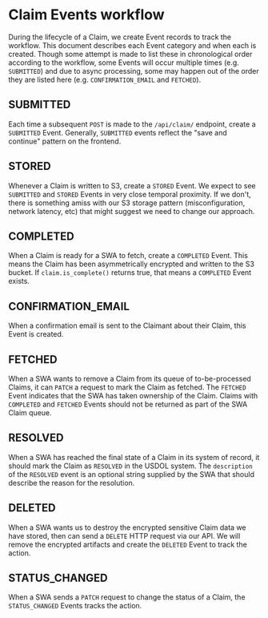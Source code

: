 # Claim Events workflow

During the lifecycle of a Claim, we create Event records to track the workflow. This document describes each Event category
and when each is created. Though some attempt is made to list these in chronological order according to the workflow,
some Events will occur multiple times (e.g. `SUBMITTED`) and due to async processing, some may happen out of the order they
are listed here (e.g. `CONFIRMATION_EMAIL` and `FETCHED`).

## SUBMITTED

Each time a subsequent `POST` is made to the `/api/claim/` endpoint, create a `SUBMITTED` Event.
Generally, `SUBMITTED` events reflect the "save and continue" pattern on the frontend.

## STORED

Whenever a Claim is written to S3, create a `STORED` Event. We expect to see `SUBMITTED` and `STORED` Events in very close temporal proximity.
If we don't, there is something amiss with our S3 storage pattern (misconfiguration, network latency, etc) that might suggest we need
to change our approach.

## COMPLETED

When a Claim is ready for a SWA to fetch, create a `COMPLETED` Event. This means the Claim has been asymmetrically encrypted
and written to the S3 bucket. If `claim.is_complete()` returns true, that means a `COMPLETED` Event exists.

## CONFIRMATION_EMAIL

When a confirmation email is sent to the Claimant about their Claim, this Event is created.

## FETCHED

When a SWA wants to remove a Claim from its queue of to-be-processed Claims, it can `PATCH` a request to mark the Claim as fetched.
The `FETCHED` Event indicates that the SWA has taken ownership of the Claim. Claims with `COMPLETED` and `FETCHED` Events should
not be returned as part of the SWA Claim queue.

## RESOLVED

When a SWA has reached the final state of a Claim in its system of record, it should mark the Claim as `RESOLVED` in the USDOL system.
The `description` of the `RESOLVED` event is an optional string supplied by the SWA that should describe the reason for the resolution.

## DELETED

When a SWA wants us to destroy the encrypted sensitive Claim data we have stored, then can send a `DELETE` HTTP request via our API.
We will remove the encrypted artifacts and create the `DELETED` Event to track the action.

## STATUS_CHANGED

When a SWA sends a `PATCH` request to change the status of a Claim, the `STATUS_CHANGED` Events tracks the action.
